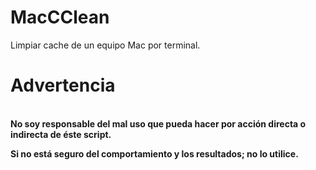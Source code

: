 # MacCClean
Limpiar cache de un equipo Mac por terminal.
# Advertencia
<br><b>No soy responsable del mal uso que pueda hacer por acción directa o indirecta de éste script.<p> Si no está seguro del comportamiento y los resultados; no lo utilice.</p></b></br>
